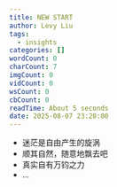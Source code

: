 ```yaml
---
title: NEW START
author: Levy Liu
tags:
  - insights
categories: []
wordCount: 0
charCount: 7
imgCount: 0
vidCount: 0
wsCount: 0
cbCount: 0
readTime: About 5 seconds
date: 2025-08-07 23:20:00
---
```

* 迷茫是自由产生的旋涡
* 顺其自然，随意地飘去吧
* 真实自有万钧之力
* ...
